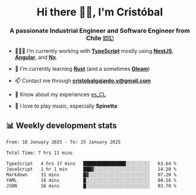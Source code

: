 <h1 align="center">Hi there ✌🏻, I'm Cristóbal</h1>
<h3 align="center">A passionate Industrial Engineer and Software Engineer from Chile 🇨🇱</h3>

- 🧑🏻‍💻 I’m currently working with **[TypeScript](https://www.typescriptlang.org)** mostly using **[NestJS](https://nestjs.com)**, **[Angular](https://angular.io)**, and **[Nx](https://nx.dev)**.

- 🌱 I'm currently learning **[Rust](https://www.rust-lang.org)** (and a sometimes **[Gleam](https://gleam.run/)**)

- 📫 Contact me through **cristobalgajardo.v@gmail.com**

- 📄 Know about my experiences [es_CL](https://bit.ly/cv-cristobal-gajardo)

- 🎸 I love to play music, especially **Spinetta**

## 📊 Weekly development stats

<!--START_SECTION:waka-->

```txt
From: 18 January 2025 - To: 25 January 2025

Total Time: 7 hrs 11 mins

TypeScript   4 hrs 37 mins   ████████████████░░░░░░░░░   63.64 %
JavaScript   1 hr 1 min      ███▓░░░░░░░░░░░░░░░░░░░░░   14.20 %
Markdown     31 mins         █▓░░░░░░░░░░░░░░░░░░░░░░░   07.20 %
YAML         18 mins         █░░░░░░░░░░░░░░░░░░░░░░░░   04.16 %
JSON         16 mins         █░░░░░░░░░░░░░░░░░░░░░░░░   03.70 %
```

<!--END_SECTION:waka-->
